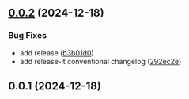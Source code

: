 

## [0.0.2](https://github.com/dankreiger/nx-openapi-codegen/compare/0.0.1...v0.0.2) (2024-12-18)


### Bug Fixes

* add release ([b3b01d0](https://github.com/dankreiger/nx-openapi-codegen/commit/b3b01d012fc4c8cc1f5bd0ac615c86e6010e15bd))
* add release-it conventional changelog ([292ec2e](https://github.com/dankreiger/nx-openapi-codegen/commit/292ec2e35e49534e6781f286045aad13d4d99a3e))



## 0.0.1 (2024-12-18)
